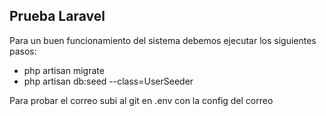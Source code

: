 
## Prueba Laravel

Para un buen funcionamiento del sistema debemos ejecutar los siguientes pasos:

- php artisan migrate
- php artisan db:seed --class=UserSeeder

Para probar el correo subi al git en .env con la config del correo
